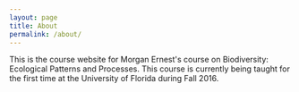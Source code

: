 ```yaml
---
layout: page
title: About
permalink: /about/
---
```


This is the course website for Morgan Ernest's course on Biodiversity: Ecological Patterns and Processes. This course is currently being taught for the first time at the University of Florida during Fall 2016.
